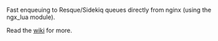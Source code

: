 Fast enqueuing to Resque/Sidekiq queues directly from nginx (using the ngx_lua module).

Read the [wiki](https://github.com/yars/ngx-lua-resque/wiki) for more.

